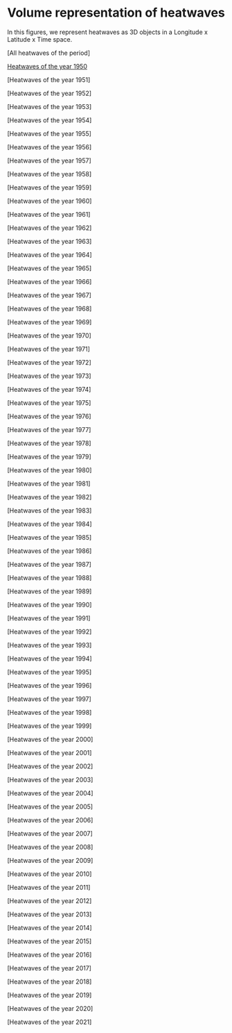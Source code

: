 # Volume representation of heatwaves

In this figures, we represent heatwaves as 3D objects in a Longitude x Latitude x Time space.

[All heatwaves of the period]

[Heatwaves of the year 1950](https://loumdt.github.io/JUICCE/blob/main/docs/heatwaves_3D_1950.html)

[Heatwaves of the year 1951]

[Heatwaves of the year 1952]

[Heatwaves of the year 1953]

[Heatwaves of the year 1954]

[Heatwaves of the year 1955]

[Heatwaves of the year 1956]

[Heatwaves of the year 1957]

[Heatwaves of the year 1958]

[Heatwaves of the year 1959]

[Heatwaves of the year 1960]

[Heatwaves of the year 1961]

[Heatwaves of the year 1962]

[Heatwaves of the year 1963]

[Heatwaves of the year 1964]

[Heatwaves of the year 1965]

[Heatwaves of the year 1966]

[Heatwaves of the year 1967]

[Heatwaves of the year 1968]

[Heatwaves of the year 1969]

[Heatwaves of the year 1970]

[Heatwaves of the year 1971]

[Heatwaves of the year 1972]

[Heatwaves of the year 1973]

[Heatwaves of the year 1974]

[Heatwaves of the year 1975]

[Heatwaves of the year 1976]

[Heatwaves of the year 1977]

[Heatwaves of the year 1978]

[Heatwaves of the year 1979]

[Heatwaves of the year 1980]

[Heatwaves of the year 1981]

[Heatwaves of the year 1982]

[Heatwaves of the year 1983]

[Heatwaves of the year 1984]

[Heatwaves of the year 1985]

[Heatwaves of the year 1986]

[Heatwaves of the year 1987]

[Heatwaves of the year 1988]

[Heatwaves of the year 1989]

[Heatwaves of the year 1990]

[Heatwaves of the year 1991]

[Heatwaves of the year 1992]

[Heatwaves of the year 1993]

[Heatwaves of the year 1994]

[Heatwaves of the year 1995]

[Heatwaves of the year 1996]

[Heatwaves of the year 1997]

[Heatwaves of the year 1998]

[Heatwaves of the year 1999]

[Heatwaves of the year 2000]

[Heatwaves of the year 2001]

[Heatwaves of the year 2002]

[Heatwaves of the year 2003]

[Heatwaves of the year 2004]

[Heatwaves of the year 2005]

[Heatwaves of the year 2006]

[Heatwaves of the year 2007]

[Heatwaves of the year 2008]

[Heatwaves of the year 2009]

[Heatwaves of the year 2010]

[Heatwaves of the year 2011]

[Heatwaves of the year 2012]

[Heatwaves of the year 2013]

[Heatwaves of the year 2014]

[Heatwaves of the year 2015]

[Heatwaves of the year 2016]

[Heatwaves of the year 2017]

[Heatwaves of the year 2018]

[Heatwaves of the year 2019]

[Heatwaves of the year 2020]

[Heatwaves of the year 2021]
